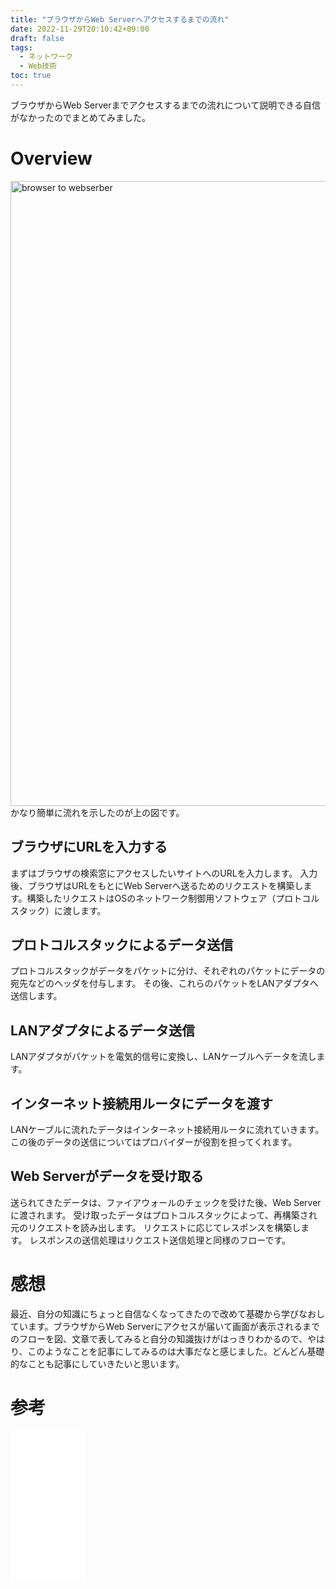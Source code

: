```yaml
---
title: "ブラウザからWeb Serverへアクセスするまでの流れ"
date: 2022-11-29T20:10:42+09:00
draft: false
tags:
  - ネットワーク
  - Web技術
toc: true
---
```

ブラウザからWeb Serverまでアクセスするまでの流れについて説明できる自信がなかったのでまとめてみました。
<!--more-->
# Overview
<img src="/images/browser-to-webserver.drawio.png" alt="browser to webserber" width="1000"/>
かなり簡単に流れを示したのが上の図です。

## ブラウザにURLを入力する
まずはブラウザの検索窓にアクセスしたいサイトへのURLを入力します。
入力後、ブラウザはURLをもとにWeb Serverへ送るためのリクエストを構築します。構築したリクエストはOSのネットワーク制御用ソフトウェア（プロトコルスタック）に渡します。
## プロトコルスタックによるデータ送信
プロトコルスタックがデータをパケットに分け、それぞれのパケットにデータの宛先などのヘッダを付与します。
その後、これらのパケットをLANアダプタへ送信します。
## LANアダプタによるデータ送信
LANアダプタがパケットを電気的信号に変換し、LANケーブルへデータを流します。

## インターネット接続用ルータにデータを渡す
LANケーブルに流れたデータはインターネット接続用ルータに流れていきます。
この後のデータの送信についてはプロバイダーが役割を担ってくれます。

## Web Serverがデータを受け取る
送られてきたデータは、ファイアウォールのチェックを受けた後、Web Serverに渡されます。
受け取ったデータはプロトコルスタックによって、再構築され元のリクエストを読み出します。
リクエストに応じてレスポンスを構築します。
レスポンスの送信処理はリクエスト送信処理と同様のフローです。
# 感想
最近、自分の知識にちょっと自信なくなってきたので改めて基礎から学びなおしています。ブラウザからWeb Serverにアクセスが届いて画面が表示されるまでのフローを図、文章で表してみると自分の知識抜けがはっきりわかるので、やはり、このようなことを記事にしてみるのは大事だなと感じました。どんどん基礎的なことも記事にしていきたいと思います。
# 参考
<iframe sandbox="allow-popups allow-scripts allow-modals allow-forms allow-same-origin" style="width:120px;height:240px;" marginwidth="0" marginheight="0" scrolling="no" frameborder="0" src="//rcm-fe.amazon-adsystem.com/e/cm?lt1=_blank&bc1=000000&IS2=1&bg1=FFFFFF&fc1=000000&lc1=0000FF&t=naoeng-22&language=en_US&o=9&p=8&l=as4&m=amazon&f=ifr&ref=as_ss_li_til&asins=4822283119&linkId=63582a486301a954e9f3991bba24907d"></iframe>
